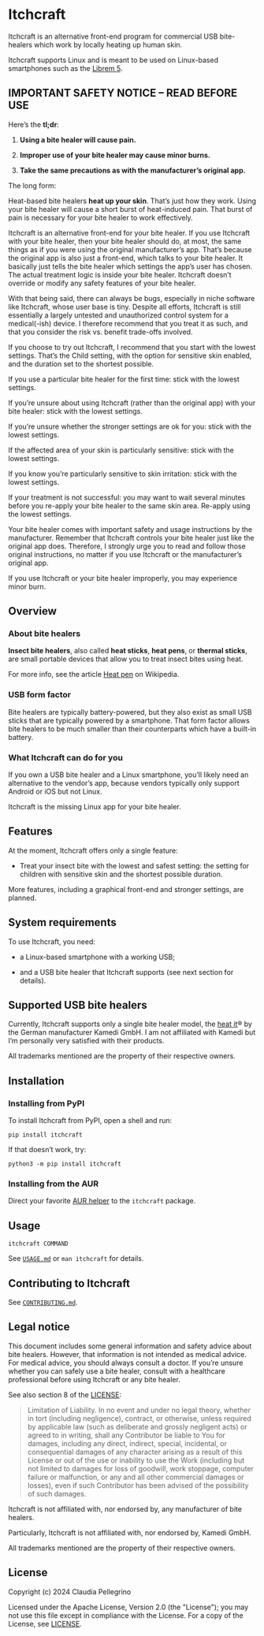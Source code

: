 # Itchcraft

Itchcraft is an alternative front-end program for commercial USB
bite-healers which work by locally heating up human skin.

Itchcraft supports Linux and is meant to be used on Linux-based
smartphones such as the [Librem 5](https://en.wikipedia.org/wiki/Librem_5).

## IMPORTANT SAFETY NOTICE – READ BEFORE USE

Here’s the **tl;dr**:

1. **Using a bite healer will cause pain.**

2. **Improper use of your bite healer may cause minor burns.**

3. **Take the same precautions as with the manufacturer’s original app.**

The long form:

Heat-based bite healers **heat up your skin**. That’s just how they
work. Using your bite healer will cause a short burst of heat-induced
pain. That burst of pain is necessary for your bite healer to work
effectively.

Itchcraft is an alternative front-end for your bite healer. If you use
Itchcraft with your bite healer, then your bite healer should do, at most,
the same things as if you were using the original manufacturer’s app.
That’s because the original app is also just a front-end, which talks
to your bite healer. It basically just tells the bite healer which
settings the app’s user has chosen. The actual treatment logic is inside
your bite healer. Itchcraft doesn’t override or modify any safety
features of your bite healer.

With that being said, there can always be bugs, especially in niche
software like Itchcraft, whose user base is tiny. Despite all efforts,
Itchcraft is still essentially a largely untested and unauthorized
control system for a medical(-ish) device. I therefore recommend that
you treat it as such, and that you consider the risk vs. benefit
trade-offs involved.

If you choose to try out Itchcraft, I recommend that you start with the
lowest settings. That’s the Child setting, with the option for sensitive
skin enabled, and the duration set to the shortest possible.

If you use a particular bite healer for the first time:
stick with the lowest settings.

If you’re unsure about using Itchcraft (rather than the original app)
with your bite healer:
stick with the lowest settings.

If you’re unsure whether the stronger settings are ok for you:
stick with the lowest settings.

If the affected area of your skin is particularly sensitive:
stick with the lowest settings.

If you know you’re particularly sensitive to skin irritation:
stick with the lowest settings.

If your treatment is not successful: you may want to wait several
minutes before you re-apply your bite healer to the same skin area.
Re-apply using the lowest settings.

Your bite healer comes with important safety and usage instructions by
the manufacturer. Remember that Itchcraft controls your bite healer just
like the original app does. Therefore, I strongly urge you to read and
follow those original instructions, no matter if you use Itchcraft or
the manufacturer’s original app.

If you use Itchcraft or your bite healer improperly, you may experience
minor burn.

## Overview

### About bite healers

**Insect bite healers**, also called **heat sticks**, **heat pens**,
or **thermal sticks**, are small portable devices that allow you to
treat insect bites using heat.

For more info, see the article
[Heat pen](https://en.wikipedia.org/wiki/Heat_pen) on Wikipedia.

### USB form factor

Bite healers are typically battery-powered, but they also exist as
small USB sticks that are typically powered by a smartphone. That
form factor allows bite healers to be much smaller than their
counterparts which have a built-in battery.

### What Itchcraft can do for you

If you own a USB bite healer and a Linux smartphone, you’ll likely need
an alternative to the vendor’s app, because vendors typically only
support Android or iOS but not Linux.

Itchcraft is the missing Linux app for your bite healer.

## Features

At the moment, Itchcraft offers only a single feature:

- Treat your insect bite with the lowest and safest setting:
  the setting for children with sensitive skin and the shortest possible
  duration.

More features, including a graphical front-end and stronger settings,
are planned.

## System requirements

To use Itchcraft, you need:

- a Linux-based smartphone with a working USB;

- and a USB bite healer that Itchcraft supports (see next section
for details).

## Supported USB bite healers

Currently, Itchcraft supports only a single bite healer model, the
[heat it](https://just-heat-it.co.uk/)® by the German manufacturer
Kamedi GmbH. I am not affiliated with Kamedi but I’m personally very
satisfied with their products.

All trademarks mentioned are the property of their respective owners.

## Installation

### Installing from PyPI

To install Itchcraft from PyPI, open a shell and run:

```shell
pip install itchcraft
```

If that doesn’t work, try:

```shell
python3 -m pip install itchcraft
```

### Installing from the AUR

Direct your favorite
[AUR helper](https://wiki.archlinux.org/title/AUR_helpers) to the
`itchcraft` package.

## Usage

```shell
itchcraft COMMAND
```

See [`USAGE.md`](https://github.com/claui/itchcraft/blob/main/USAGE.md)
or `man itchcraft` for details.

## Contributing to Itchcraft

See [`CONTRIBUTING.md`](https://github.com/claui/itchcraft/blob/main/CONTRIBUTING.md).

## Legal notice

This document includes some general information and safety advice about
bite healers. However, that information is not intended as medical advice.
For medical advice, you should always consult a doctor. If you’re unsure
whether you can safely use a bite healer, consult with a healthcare
professional before using Itchcraft or any bite healer.

See also section 8 of the [LICENSE](LICENSE):

> Limitation of Liability. In no event and under no legal theory,
> whether in tort (including negligence), contract, or otherwise,
> unless required by applicable law (such as deliberate and grossly
> negligent acts) or agreed to in writing, shall any Contributor be
> liable to You for damages, including any direct, indirect, special,
> incidental, or consequential damages of any character arising as a
> result of this License or out of the use or inability to use the
> Work (including but not limited to damages for loss of goodwill,
> work stoppage, computer failure or malfunction, or any and all
> other commercial damages or losses), even if such Contributor
> has been advised of the possibility of such damages.

Itchcraft is not affiliated with, nor endorsed by, any manufacturer of
bite healers.

Particularly, Itchcraft is not affiliated with, nor endorsed by,
Kamedi GmbH.

All trademarks mentioned are the property of their respective owners.

## License

Copyright (c) 2024 Claudia Pellegrino

Licensed under the Apache License, Version 2.0 (the "License");
you may not use this file except in compliance with the License.
For a copy of the License, see [LICENSE](LICENSE).
